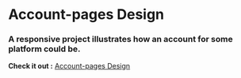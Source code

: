 # Account-pages Design

### A responsive project illustrates how an account for some platform could be.

**Check it out :** [Account-pages Design]()
